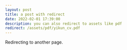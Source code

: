 ```yaml
---
layout: post
title: a post with redirect
date: 2022-02-01 17:39:00
description: you can also redirect to assets like pdf
redirect: /assets/pdf/yikun_cv.pdf
---
```


Redirecting to another page.
